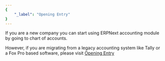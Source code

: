 ```yaml
---
{
	"_label": "Opening Entry"
}
---
```


If you are a new company you can start using ERPNext accounting module by going to chart of accounts.

However, if you are migrating from a legacy accounting system like Tally or a Fox Pro based software, please visit [Opening Entry](docs.user.setup.opening.html)

